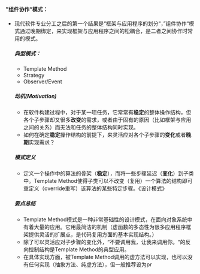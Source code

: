 #### ”组件协作“模式：

- 现代软件专业分工之后的第一个结果是“框架与应用程序的划分“，”组件协作“模式通过晚期绑定，来实现框架与应用程序之间的松耦合，是二者之间协作时常用的模式。

  ##### 典型模式：

  - Template Method
  - Strategy
  - Observer/Event

  ##### 动机(Motivation)

  - 在软件构建过程中，对于某一项任务，它常常有**稳定**的整体操作结构，但各个子步骤却又很多**改变**的需求，或者由于固有的原因（比如框架与应用之间的关系）而无法和任务的整体结构同时实现。
  - 如何在确定**稳定**操作结构的前提下，来灵活应对各个子步骤的**变化**或者**晚期**实现需求？

  ##### 模式定义

  - 定义一个操作中的算法的骨架（**稳定**），而将一些步骤延迟（**变化**）到子类中。Template Method使得子类可以不改变（复用）一个算法的结构即可重定义（override重写）该算法的某些特定步骤。《设计模式》

  ##### 要点总结

  - Template Method模式是一种非常基础性的设计模式，在面向对象系统中有着大量的应用。它用最简洁的机制（虚函数的多态性为很多应用程序框架提供灵活的扩展点，是代码复用方面的基本实现结构。）
  - 除了可以灵活应对子步骤的变化外，“不要调用我，让我来调用你。“的反向控制结构是Template Method的典型应用。
  - 在具体实现方面，被Template Method调用的虚方法可以实现，也可以没有任何实现（抽象方法、纯虚方法），但一般推荐设为pr
